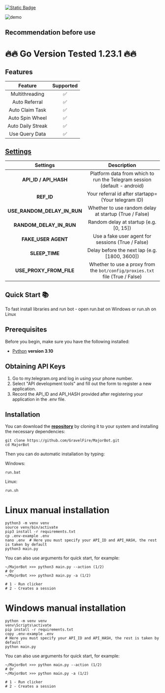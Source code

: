  [![Static Badge](https://img.shields.io/badge/Telegram-Bot%20Link-Link?style=for-the-badge&logo=Telegram&logoColor=white&logoSize=auto&color=blue)](https://t.me/Agent301Bot/app?startapp=onetime5024522783)

![demo](https://github.com/user-attachments/assets/94ab0cfd-07d2-449d-ae41-1a1807402e3e)

## Recommendation before use

# 🔥🔥 Go Version Tested 1.23.1 🔥🔥

## Features

|      Feature      | Supported |
| :---------------: | :-------: |
|  Multithreading   |    ✅     |
|   Auto Referral   |    ✅     |
|  Auto Claim Task  |    ✅     |
|  Auto Spin Wheel  |    ✅     |
| Auto Daily Streak |    ✅     |
|  Use Query Data   |    ✅     |

## [Settings](https://github.com/GravelFire/MajorBot/blob/main/.env-example/)

|          Settings           |                                 Description                                  |
| :-------------------------: | :--------------------------------------------------------------------------: |
|    **API_ID / API_HASH**    |   Platform data from which to run the Telegram session (default - android)   |
|         **REF_ID**          |             Your referral id after startapp= (Your telegram ID)              |
| **USE_RANDOM_DELAY_IN_RUN** |            Whether to use random delay at startup (True / False)             |
|   **RANDOM_DELAY_IN_RUN**   |                    Random delay at startup (e.g. [0, 15])                    |
|     **FAKE_USER AGENT**     |              Use a fake user agent for sessions (True / False)               |
|       **SLEEP_TIME**        |                Delay before the next lap (e.g. [1800, 3600])                 |
|   **USE_PROXY_FROM_FILE**   | Whether to use a proxy from the `bot/config/proxies.txt` file (True / False) |

## Quick Start 📚

To fast install libraries and run bot - open run.bat on Windows or run.sh on Linux

## Prerequisites

Before you begin, make sure you have the following installed:

- [Python](https://www.python.org/downloads/) **version 3.10**

## Obtaining API Keys

1. Go to my.telegram.org and log in using your phone number.
2. Select "API development tools" and fill out the form to register a new application.
3. Record the API_ID and API_HASH provided after registering your application in the .env file.

## Installation

You can download the [**repository**](https://github.com/GravelFire/MajorBot) by cloning it to your system and installing the necessary dependencies:

```shell
git clone https://github.com/GravelFire/MajorBot.git
cd MajorBot
```

Then you can do automatic installation by typing:

Windows:

```shell
run.bat
```

Linux:

```shell
run.sh
```

# Linux manual installation

```shell
python3 -m venv venv
source venv/bin/activate
pip3 install -r requirements.txt
cp .env-example .env
nano .env  # Here you must specify your API_ID and API_HASH, the rest is taken by default
python3 main.py
```

You can also use arguments for quick start, for example:

```shell
~/MajorBot >>> python3 main.py --action (1/2)
# Or
~/MajorBot >>> python3 main.py -a (1/2)

# 1 - Run clicker
# 2 - Creates a session
```

# Windows manual installation

```shell
python -m venv venv
venv\Scripts\activate
pip install -r requirements.txt
copy .env-example .env
# Here you must specify your API_ID and API_HASH, the rest is taken by default
python main.py
```

You can also use arguments for quick start, for example:

```shell
~/MajorBot >>> python main.py --action (1/2)
# Or
~/MajorBot >>> python main.py -a (1/2)

# 1 - Run clicker
# 2 - Creates a session
```
